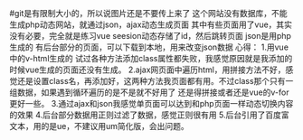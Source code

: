 #git是有限制大小的，所以说图片还是不要传上来了
这个网站没有数据库，不能生成php动态网站，就通过json，ajax动态生成页面 其中有些页面用了vue，其实没有必要，完全就是练习vue seesion动态存储了id，然后跳转页面 json是用php生成的 有后台部分的页面，可以下载到本地，用来改变json数据 心得： 1.用vue中的v-html生成的 试过各种方法添加class属性都失败，我感觉原因就是我添加的时候vue生成的页面还没有生成。 2.ajax网页面中遍历html，用拼接方法不好，感觉还是设置class名，再添加好，这两种方法我页面都有用。不过class那个只有一组数据，如果遇到循环遍历的是不是就不好用了 还是得拼接或者还是vue的v-for更好一些。 3.通过ajax和json我感觉单页面可以达到和php页面一样动态切换内容的效果 4.后台部分数据用正则过滤了数据，感觉正则很有用 5.后台引用了百度富文本，用的是ue，不建议用um简化版，会出问题。
